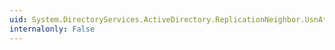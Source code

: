 ```yaml
---
uid: System.DirectoryServices.ActiveDirectory.ReplicationNeighbor.UsnAttributeFilter
internalonly: False
---
```


